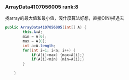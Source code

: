 ### ArrayData4107056005 rank:8
找array的最大值和最小值，沒什麼算法好想，直接O(N)掃過去
```java
public ArrayData4107056005(int[] A) {
		this.A=A;
		min = A[0];
		max = A[0];
		int a=A.length;
	    for(int i=1; i<a; i++) {
	    	if(A[i]>max) {max=A[i];}
	    	if(A[i]<min) {min=A[i];}
	    }
	        
	}
```
